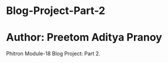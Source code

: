 # Blog-Project-Part-2
# Author: Preetom Aditya Pranoy
<p>Phitron Module-18 Blog Project: Part 2.</p>
